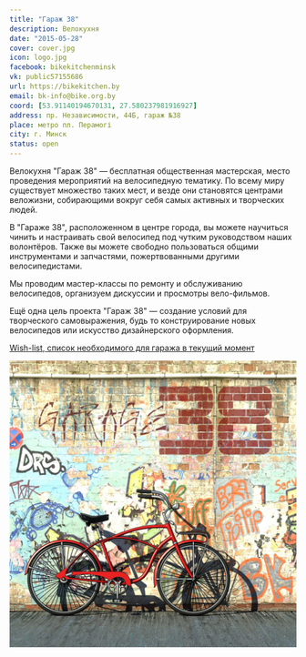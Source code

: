```yaml
---
title: "Гараж 38"
description: Велокухня
date: "2015-05-28"
cover: cover.jpg
icon: logo.jpg
facebook: bikekitchenminsk
vk: public57155686
url: https://bikekitchen.by
email: bk-info@bike.org.by
coord: [53.91140194670131, 27.580237981916927]
address: пр. Независимости, 44Б, гараж №38
place: метро пл. Перамогі
city: г. Минск
status: open
---
```


Велокухня "Гараж 38" — бесплатная общественная мастерская, место проведения мероприятий на велосипедную тематику. По всему миру существует множество таких мест, и везде они становятся центрами веложизни, собирающими вокруг себя самых активных и творческих людей.

В "Гараже 38", расположенном в центре города, вы можете научиться чинить и настраивать свой велосипед под чутким руководством наших волонтёров. Также вы можете свободно пользоваться общими инструментами и запчастями, пожертвованными другими велосипедистами.

Мы проводим мастер-классы по ремонту и обслуживанию велосипедов, организуем дискуссии и просмотры вело-фильмов.

Ещё одна цель проекта "Гараж 38" — создание условий для творческого самовыражения, будь то конструирование новых велосипедов или искусство дизайнерского оформления.

[Wish-list, список необходимого для гаража в текущий момент](https://docs.google.com/spreadsheet/ccc?key=0AlCLBihE1-H1dFBmYlFBTWViZkc1N1IybERibUhZb3c&usp=sharing)

![](./art.jpg)
